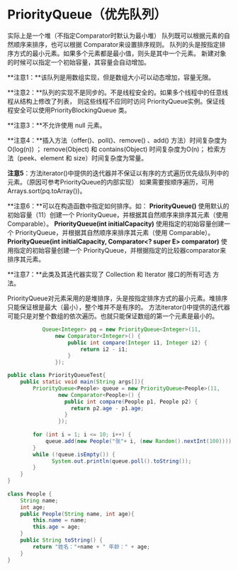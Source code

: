 # **PriorityQueue（优先队列）**

实际上是一个堆（不指定Comparator时默认为最小堆）
队列既可以根据元素的自然顺序来排序，也可以根据 Comparator来设置排序规则。
队列的头是按指定排序方式的最小元素。如果多个元素都是最小值，则头是其中一个元素。
新建对象的时候可以指定一个初始容量，其容量会自动增加。

**注意1：**该队列是用数组实现，但是数组大小可以动态增加，容量无限。

**注意2：**队列的实现不是同步的。不是线程安全的。如果多个线程中的任意线程从结构上修改了列表， 则这些线程不应同时访问 PriorityQueue实例。保证线程安全可以使用PriorityBlockingQueue 类。

**注意3：**不允许使用 null 元素。

**注意4：**插入方法（offer()、poll()、remove() 、add() 方法）时间复杂度为O(log(n)) ；
remove(Object) 和 contains(Object) 时间复杂度为O(n)；
检索方法（peek、element 和 size）时间复杂度为常量。

**注意5**：方法iterator()中提供的迭代器并不保证以有序的方式遍历优先级队列中的元素。（原因可参考PriorityQueue的内部实现）
如果需要按顺序遍历，可用Arrays.sort(pq.toArray())。

**注意6：**可以在构造函数中指定如何排序。如：
**PriorityQueue()**
          使用默认的初始容量（11）创建一个 PriorityQueue，并根据其自然顺序来排序其元素（使用 Comparable）。
**PriorityQueue(int initialCapacity)**
          使用指定的初始容量创建一个 PriorityQueue，并根据其自然顺序来排序其元素（使用 Comparable）。
**PriorityQueue(int initialCapacity, Comparator<? super E> comparator)**
          使用指定的初始容量创建一个 PriorityQueue，并根据指定的比较器comparator来排序其元素。

**注意7：**此类及其迭代器实现了 Collection 和 Iterator 接口的所有可选 方法。

PriorityQueue对元素采用的是堆排序，头是按指定排序方式的最小元素。堆排序只能保证根是最大（最小），整个堆并不是有序的。
方法iterator()中提供的迭代器可能只是对整个数组的依次遍历。也就只能保证数组的第一个元素是最小的。

 ``` java
			Queue<Integer> pq = new PriorityQueue<Integer>(11,
                new Comparator<Integer>() {
                    public int compare(Integer i1, Integer i2) {
                        return i2 - i1;
                    }
                });
 ```

``` java
public class PriorityQueueTest{        
    public static void main(String args[]){  
        PriorityQueue<People> queue = new PriorityQueue<People>(11,  
                new Comparator<People>() {  
                  public int compare(People p1, People p2) {  
                    return p2.age - p1.age;  
                  }  
                });       
              
        for (int i = 1; i <= 10; i++) {  
            queue.add(new People("张"+ i, (new Random().nextInt(100))));  
        }  
        while (!queue.isEmpty()) {  
              System.out.println(queue.poll().toString());  
        }  
    }  
}  
  
class People {   
    String name;  
    int age;  
    public People(String name, int age){  
        this.name = name;  
        this.age = age;  
    }      
    public String toString() {  
        return "姓名："+name + " 年龄：" + age;  
    }  
}
```

